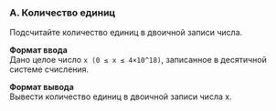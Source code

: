 ### A. Количество единиц

Подсчитайте количество единиц в двоичной записи числа.

**Формат ввода**<br>
Дано целое число `x (0 ≤ x ≤ 4×10^18)`, записанное в десятичной системе счисления.

**Формат вывода**<br>
Вывести количество единиц в двоичной записи числа x.